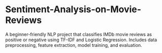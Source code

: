 # Sentiment-Analysis-on-Movie-Reviews
A beginner-friendly NLP project that classifies IMDb movie reviews as positive or negative using TF-IDF and Logistic Regression. Includes data preprocessing, feature extraction, model training, and evaluation.
